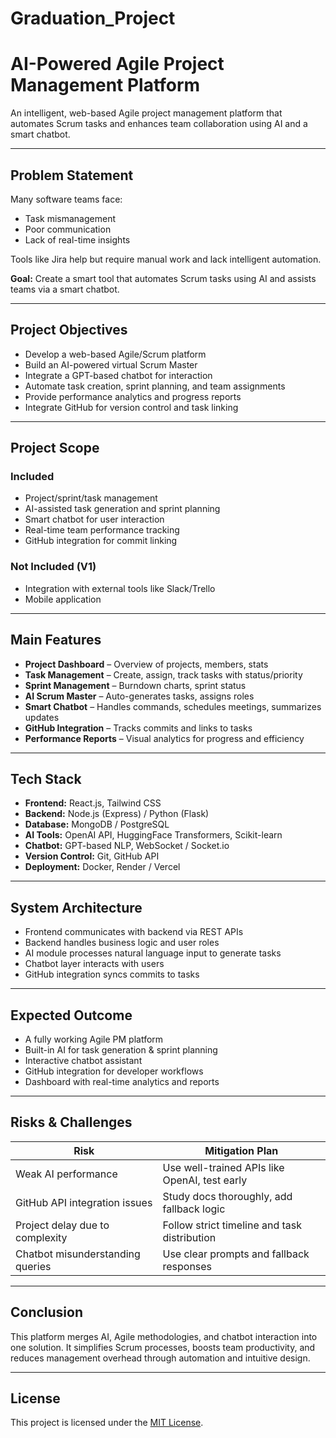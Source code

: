 # Graduation_Project
#  AI-Powered Agile Project Management Platform

An intelligent, web-based Agile project management platform that automates Scrum tasks and enhances team collaboration using AI and a smart chatbot.

---

##  Problem Statement

Many software teams face:

- Task mismanagement  
- Poor communication  
- Lack of real-time insights  

Tools like Jira help but require manual work and lack intelligent automation.

**Goal:** Create a smart tool that automates Scrum tasks using AI and assists teams via a smart chatbot.

---

##  Project Objectives

- Develop a web-based Agile/Scrum platform  
- Build an AI-powered virtual Scrum Master  
- Integrate a GPT-based chatbot for interaction  
- Automate task creation, sprint planning, and team assignments  
- Provide performance analytics and progress reports  
- Integrate GitHub for version control and task linking  

---

##  Project Scope

###  Included

- Project/sprint/task management  
- AI-assisted task generation and sprint planning  
- Smart chatbot for user interaction  
- Real-time team performance tracking  
- GitHub integration for commit linking  

###  Not Included (V1)

- Integration with external tools like Slack/Trello  
- Mobile application  

---

##  Main Features

- **Project Dashboard** – Overview of projects, members, stats  
- **Task Management** – Create, assign, track tasks with status/priority  
- **Sprint Management** – Burndown charts, sprint status  
- **AI Scrum Master** – Auto-generates tasks, assigns roles  
- **Smart Chatbot** – Handles commands, schedules meetings, summarizes updates  
- **GitHub Integration** – Tracks commits and links to tasks  
- **Performance Reports** – Visual analytics for progress and efficiency  

---

##  Tech Stack

- **Frontend:** React.js, Tailwind CSS  
- **Backend:** Node.js (Express) / Python (Flask)  
- **Database:** MongoDB / PostgreSQL  
- **AI Tools:** OpenAI API, HuggingFace Transformers, Scikit-learn  
- **Chatbot:** GPT-based NLP, WebSocket / Socket.io  
- **Version Control:** Git, GitHub API  
- **Deployment:** Docker, Render / Vercel  

---

##  System Architecture

- Frontend communicates with backend via REST APIs  
- Backend handles business logic and user roles  
- AI module processes natural language input to generate tasks  
- Chatbot layer interacts with users  
- GitHub integration syncs commits to tasks

---

##  Expected Outcome

- A fully working Agile PM platform  
- Built-in AI for task generation & sprint planning  
- Interactive chatbot assistant  
- GitHub integration for developer workflows  
- Dashboard with real-time analytics and reports  

---

##  Risks & Challenges

| Risk                               | Mitigation Plan                                 |
|------------------------------------|--------------------------------------------------|
| Weak AI performance                | Use well-trained APIs like OpenAI, test early   |
| GitHub API integration issues      | Study docs thoroughly, add fallback logic       |
| Project delay due to complexity    | Follow strict timeline and task distribution    |
| Chatbot misunderstanding queries   | Use clear prompts and fallback responses        |

---

##  Conclusion

This platform merges AI, Agile methodologies, and chatbot interaction into one solution. It simplifies Scrum processes, boosts team productivity, and reduces management overhead through automation and intuitive design.

---
##  License

This project is licensed under the [MIT License](./LICENSE).

